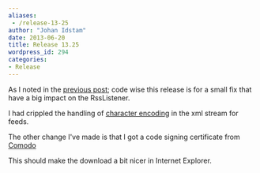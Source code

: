 ```yaml
---
aliases:
 - /release-13-25
author: "Johan Idstam"
date: 2013-06-20
title: Release 13.25
wordpress_id: 294
categories:
- Release
---
```


As I noted in the [previous post](/status-updates/encoding-in-the-rsslistener/); code wise this release is for a small fix that have a big impact on the RssListener.

I had crippled the handling of [character encoding](http://en.wikipedia.org/wiki/Character_encoding) in the xml stream for feeds.

The other change I've made is that I got a code signing certificate from [Comodo](http://www.comodo.com/e-commerce/code-signing/code-signing-certificate.php)

This should make the download a bit nicer in Internet Explorer.
